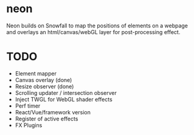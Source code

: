 # neon

Neon builds on Snowfall to map the positions of elements on a webpage and overlays an html/canvas/webGL layer for post-processing effect.

# TODO

* Element mapper
* Canvas overlay (done)
* Resize observer (done)
* Scrolling updater / intersection observer
* Inject TWGL for WebGL shader effects
* Perf timer
* React/Vue/framework version
* Register of active effects
* FX Plugins
